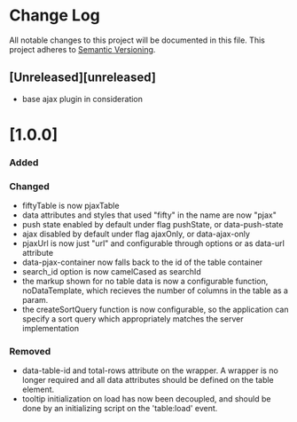# Change Log
All notable changes to this project will be documented in this file.
This project adheres to [Semantic Versioning](http://semver.org/).

## [Unreleased][unreleased]
- base ajax plugin in consideration

# [1.0.0] 
### Added

### Changed
- fiftyTable is now pjaxTable
- data attributes and styles that used "fifty" in the name are now "pjax"
- push state enabled by default under flag pushState, or data-push-state
- ajax disabled by default under flag ajaxOnly, or data-ajax-only
- pjaxUrl is now just "url" and configurable through options or as data-url attribute
- data-pjax-container now falls back to the id of the table container
- search_id option is now camelCased as searchId
- the markup shown for no table data is now a configurable function, noDataTemplate, which recieves the number of
columns in the table as a param.
- the createSortQuery function is now configurable, so the application can specify a sort query which appropriately
matches the server implementation

### Removed
- data-table-id and total-rows attribute on the wrapper. A wrapper is no longer required
and all data attributes should be defined on the table element.
- tooltip initialization on load has now been decoupled, and should be done by an initializing
script on the 'table:load' event.